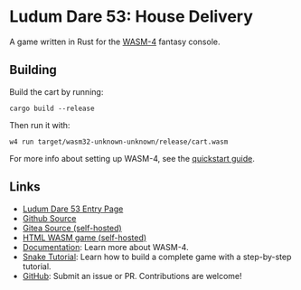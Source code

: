 # Ludum Dare 53: House Delivery

A game written in Rust for the [WASM-4](https://wasm4.org) fantasy console.

## Building

Build the cart by running:

```shell
cargo build --release
```

Then run it with:

```shell
w4 run target/wasm32-unknown-unknown/release/cart.wasm
```

For more info about setting up WASM-4, see the [quickstart guide](https://wasm4.org/docs/getting-started/setup?code-lang=rust#quickstart).

## Links

- [Ludum Dare 53 Entry Page](https://ldjam.com/events/ludum-dare/53/ld53-house-delivery)
- [Github Source](https://github.com/Stephen-Seo/LD53)
- [Gitea Source (self-hosted)](https://git.seodisparate.com/stephenseo/LD53)
- [HTML WASM game (self-hosted)](https://burnedkirby.com/ld53)
- [Documentation](https://wasm4.org/docs): Learn more about WASM-4.
- [Snake Tutorial](https://wasm4.org/docs/tutorials/snake/goal): Learn how to build a complete game
  with a step-by-step tutorial.
- [GitHub](https://github.com/aduros/wasm4): Submit an issue or PR. Contributions are welcome!
